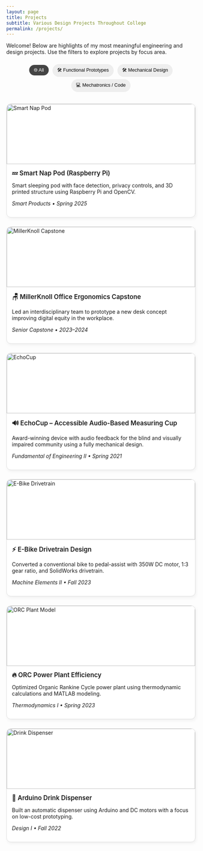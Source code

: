 ```yaml
---
layout: page
title: Projects
subtitle: Various Design Projects Throughout College
permalink: /projects/
---
```


Welcome! Below are highlights of my most meaningful engineering and design projects. Use the filters to explore projects by focus area.

<style>
/* Filter buttons */
.filter-btns {
  text-align: center;
  margin-top: 1.5em;
  margin-bottom: 1em;
}
.filter-btn {
  display: inline-block;
  margin: 0.25em;
  padding: 0.5em 1em;
  font-size: 0.9em;
  background-color: #eee;
  border: none;
  border-radius: 20px;
  cursor: pointer;
  transition: background-color 0.3s;
}
.filter-btn:hover,
.filter-btn.active {
  background-color: #444;
  color: #fff;
}

/* Project grid */
.project-grid {
  display: grid;
  grid-template-columns: repeat(auto-fit, minmax(300px, 1fr));
  gap: 24px;
  margin-top: 2em;
}

/* Project card styles */
.project-card {
  display: block;
  text-decoration: none;
  color: inherit;
  border: 1px solid #ddd;
  border-radius: 12px;
  overflow: hidden;
  background-color: #fff;
  box-shadow: 2px 4px 8px rgba(0,0,0,0.05);
  transition: transform 0.2s ease, box-shadow 0.2s ease;
}
.project-card:hover {
  transform: translateY(-4px);
  box-shadow: 4px 6px 14px rgba(0,0,0,0.1);
}
.project-card img {
  width: 100%;
  height: 160px;
  object-fit: cover;
  border-radius: 12px 12px 0 0;
}
.project-content {
  padding: 1em;
}
.project-title {
  font-size: 1.2em;
  font-weight: 600;
  margin-bottom: 0.4em;
}
.hidden {
  display: none;
}
</style>

<div class="filter-btns">
  <button class="filter-btn active" onclick="filterProjects('all')">🌐 All</button>
  <button class="filter-btn" onclick="filterProjects('proto')">🛠️ Functional Prototypes</button>
  <button class="filter-btn" onclick="filterProjects('mech')">🛠️ Mechanical Design</button>
  <button class="filter-btn" onclick="filterProjects('code')">💻 Mechatronics / Code</button>
</div>

<div class="project-grid">

<!-- Smart Nap Pod -->
<a href="{{ site.baseurl }}/projects/nap-pod" class="project-card code">
  <img src="{{ site.baseurl }}/assets/img/projects/nap_pod.png" alt="Smart Nap Pod">
  <div class="project-content">
    <div class="project-title">💤 Smart Nap Pod (Raspberry Pi)</div>
    <p>Smart sleeping pod with face detection, privacy controls, and 3D printed structure using Raspberry Pi and OpenCV.</p>
    <p><em>Smart Products • Spring 2025</em></p>
  </div>
</a>

<!-- MillerKnoll Capstone -->
<a href="{{ site.baseurl }}/projects/senior-capstone" class="project-card proto">
  <img src="{{ site.baseurl }}/assets/img/projects/miller_knoll_cad.png" alt="MillerKnoll Capstone">
  <div class="project-content">
    <div class="project-title">🪑 MillerKnoll Office Ergonomics Capstone</div>
    <p>Led an interdisciplinary team to prototype a new desk concept improving digital equity in the workplace.</p>
    <p><em>Senior Capstone • 2023–2024</em></p>
  </div>
</a>

<!-- EchoCup -->
<a href="{{ site.baseurl }}/projects/echocup" class="project-card proto">
  <img src="{{ site.baseurl }}/assets/img/projects/safepour_rendering.jpg" alt="EchoCup">
  <div class="project-content">
    <div class="project-title">🔊 EchoCup – Accessible Audio-Based Measuring Cup</div>
    <p>Award-winning device with audio feedback for the blind and visually impaired community using a fully mechanical design.</p>
    <p><em>Fundamental of Engineering II • Spring 2021</em></p>
  </div>
</a>

<!-- E-Bike -->
<a href="{{ site.baseurl }}/projects/e-bike" class="project-card mech">
  <img src="{{ site.baseurl }}/assets/img/projects/ebike_drivetrain.png" alt="E-Bike Drivetrain">
  <div class="project-content">
    <div class="project-title">⚡ E-Bike Drivetrain Design</div>
    <p>Converted a conventional bike to pedal-assist with 350W DC motor, 1:3 gear ratio, and SolidWorks drivetrain.</p>
    <p><em>Machine Elements II • Fall 2023</em></p>
  </div>
</a>

<!-- ORC Plant -->
<a href="{{ site.baseurl }}/projects/orc-plant" class="project-card mech">
  <img src="{{ site.baseurl }}/assets/img/projects/orc.png" alt="ORC Plant Model">
  <div class="project-content">
    <div class="project-title">🔥 ORC Power Plant Efficiency</div>
    <p>Optimized Organic Rankine Cycle power plant using thermodynamic calculations and MATLAB modeling.</p>
    <p><em>Thermodynamics I • Spring 2023</em></p>
  </div>
</a>

<!-- Drink Dispenser -->
<a href="{{ site.baseurl }}/projects/drink-dispenser" class="project-card code">
  <img src="{{ site.baseurl }}/assets/img/projects/arduino_prototype.png" alt="Drink Dispenser">
  <div class="project-content">
    <div class="project-title">🥤 Arduino Drink Dispenser</div>
    <p>Built an automatic dispenser using Arduino and DC motors with a focus on low-cost prototyping.</p>
    <p><em>Design I • Fall 2022</em></p>
  </div>
</a>

</div>

<script>
function filterProjects(category) {
  const allCards = document.querySelectorAll('.project-card');
  const buttons = document.querySelectorAll('.filter-btn');

  buttons.forEach(btn => btn.classList.remove('active'));
  document.querySelector(`.filter-btn[onclick="filterProjects('${category}')"]`).classList.add('active');

  allCards.forEach(card => {
    if (category === 'all' || card.classList.contains(category)) {
      card.classList.remove('hidden');
    } else {
      card.classList.add('hidden');
    }
  });
}
</script>

